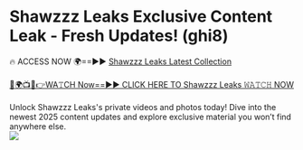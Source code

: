 # Shawzzz Leaks Exclusive Content Leak - Fresh Updates! (ghi8)

🔥 ACCESS NOW 🌍==►► <a href="https://tinyurl.com/kvy9nzfs" rel="nofollow">Shawzzz Leaks Latest Collection</a>
<br><br>
[🔴🌍📺📱👉WA𝚃CH Now==►► CLICK HERE TO Shawzzz Leaks 𝚆𝙰𝚃𝙲𝙷 NOW](https://tinyurl.com/kvy9nzfs)
<br><br>
Unlock Shawzzz Leaks's private videos and photos today! Dive into the newest 2025 content updates and explore exclusive material you won’t find anywhere else.
<br>
<a href="https://tinyurl.com/kvy9nzfs" rel="nofollow" data-target="animated-image.originalLink"><img src="https://camo.githubusercontent.com/8a4f000d20f83aca3bf7ec5f350d767afa0574a8a352519fd8cfa583a6f93a33/68747470733a2f2f692e696d6775722e636f6d2f644a486b345a712e676966" data-canonical-src="https://i.imgur.com/dJHk4Zq.gif" style="max-width: 100%; display: inline-block;" data-target="animated-image.originalImage"></a>
<br>

